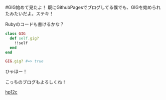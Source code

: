 #GIG始めて見たよ！
既にGithubPagesでブログしてる僕でも、GIGを始められたみたいだよ。ステキ！

Rubyのコードも書けるかな？

```ruby
class GIG
  def self.gig?
    !!self
  end
end

GIG.gig? #=> true
```

ひゃほー！

こっちのブログもよろしくね！

[hp12c](http://melborne.github.com/ 'hp12c')
